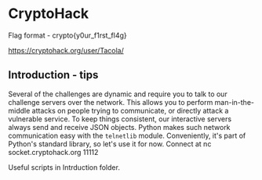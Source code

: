 # CryptoHack
Flag format - crypto{y0ur_f1rst_fl4g}

https://cryptohack.org/user/Tacola/

## Introduction - tips
Several of the challenges are dynamic and require you to talk to our challenge servers over the network. This allows you to perform man-in-the-middle attacks on people trying to communicate, or directly attack a vulnerable service. To keep things consistent, our interactive servers always send and receive JSON objects.
Python makes such network communication easy with the ```telnetlib``` module. Conveniently, it's part of Python's standard library, so let's use it for now.
Connect at nc socket.cryptohack.org 11112

Useful scripts in Intrduction folder.
